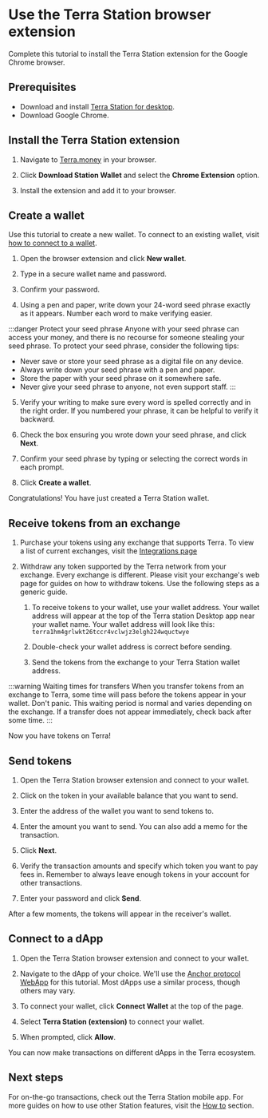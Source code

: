 # Use the Terra Station browser extension

Complete this tutorial to install the Terra Station extension for the Google Chrome browser.

## Prerequisites

- Download and install [Terra Station for desktop](/Tutorials/Get-started/Terra-Station-desktop.md).
- Download Google Chrome.

## Install the Terra Station extension

1. Navigate to [Terra.money](https://www.terra.money/) in your browser.

2. Click **Download Station Wallet** and select the **Chrome Extension** option.

3. Install the extension and add it to your browser.

## Create a wallet

Use this tutorial to create a new wallet. To connect to an existing wallet, visit [how to connect to a wallet](/How-to/Terra-Station/Wallet.md#connect-to-a-wallet-using-a-private-key).

1. Open the browser extension and click **New wallet**.

2. Type in a secure wallet name and password.

3. Confirm your password.

4. Using a pen and paper, write down your 24-word seed phrase exactly as it appears. Number each word to make verifying easier.

:::danger Protect your seed phrase
Anyone with your seed phrase can access your money, and there is no recourse for someone stealing your seed phrase. To protect your seed phrase, consider the following tips:

- Never save or store your seed phrase as a digital file on any device.
- Always write down your seed phrase with a pen and paper.
- Store the paper with your seed phrase on it somewhere safe.
- Never give your seed phrase to anyone, not even support staff.
:::

5. Verify your writing to make sure every word is spelled correctly and in the right order. If you numbered your phrase, it can be helpful to verify it backward.

5. Check the box ensuring you wrote down your seed phrase, and click **Next**.

6. Confirm your seed phrase by typing or selecting the correct words in each prompt.

7. Click **Create a wallet**.

Congratulations! You have just created a Terra Station wallet.

## Receive tokens from an exchange

1. Purchase your tokens using any exchange that supports Terra. To view a list of current exchanges, visit the [Integrations page](https://docs.terra.money/Reference/integrations.html#exchanges)

1. Withdraw any token supported by the Terra network from your exchange. Every exchange is different. Please visit your exchange's web page for guides on how to withdraw tokens. Use the following steps as a generic guide.

    1. To receive tokens to your wallet, use your wallet address. Your wallet address will appear at the top of the Terra station Desktop app near your wallet name. Your wallet address will look like this: `terra1hm4grlwkt26tccr4vclwjz3elgh224wquctwye`

    1. Double-check your wallet address is correct before sending.

    1. Send the tokens from the exchange to your Terra Station wallet address.

:::warning Waiting times for transfers
When you transfer tokens from an exchange to Terra, some time will pass before the tokens appear in your wallet. Don't panic. This waiting period is normal and varies depending on the exchange. If a transfer does not appear immediately, check back after some time.
:::

Now you have tokens on Terra!

## Send tokens

1. Open the Terra Station browser extension and connect to your wallet.

2. Click on the token in your available balance that you want to send.

3. Enter the address of the wallet you want to send tokens to.

4. Enter the amount you want to send. You can also add a memo for the transaction.

5. Click **Next**.

6. Verify the transaction amounts and specify which token you want to pay fees in. Remember to always leave enough tokens in your account for other transactions.

7.  Enter your password and click **Send**.

After a few moments, the tokens will appear in the receiver's wallet.

## Connect to a dApp

1. Open the Terra Station browser extension and connect to your wallet.

2. Navigate to the dApp of your choice. We'll use the [Anchor protocol WebApp](https://app.anchorprotocol.com/) for this tutorial. Most dApps use a similar process, though others may vary.

3. To connect your wallet, click **Connect Wallet** at the top of the page.

4. Select **Terra Station (extension)** to connect your wallet.  

5. When prompted, click **Allow**.

You can now make transactions on different dApps in the Terra ecosystem.

## Next steps

For on-the-go transactions, check out the Terra Station mobile app. For more guides on how to use other Station features, visit the [How to](/How-to/Terra-Station) section.
